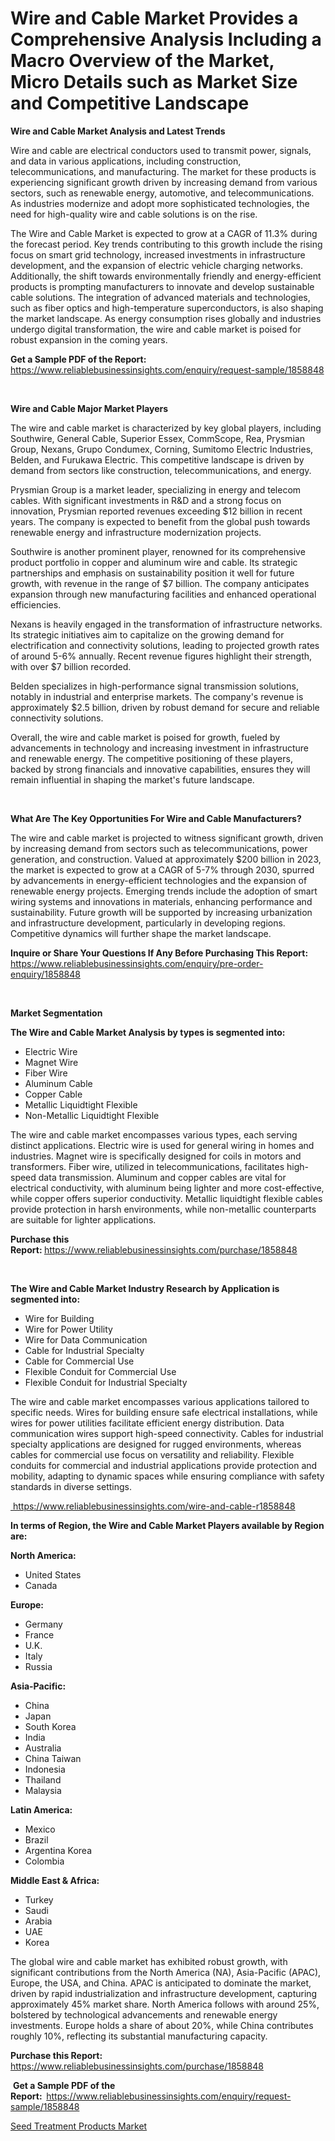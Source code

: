 <p><h1>Wire and Cable Market Provides a Comprehensive Analysis Including a Macro Overview of the Market, Micro Details such as Market Size and Competitive Landscape</h1></p><p><strong>Wire and Cable Market Analysis and Latest Trends</strong></p>
<p><p>Wire and cable are electrical conductors used to transmit power, signals, and data in various applications, including construction, telecommunications, and manufacturing. The market for these products is experiencing significant growth driven by increasing demand from various sectors, such as renewable energy, automotive, and telecommunications. As industries modernize and adopt more sophisticated technologies, the need for high-quality wire and cable solutions is on the rise.</p><p>The Wire and Cable Market is expected to grow at a CAGR of 11.3% during the forecast period. Key trends contributing to this growth include the rising focus on smart grid technology, increased investments in infrastructure development, and the expansion of electric vehicle charging networks. Additionally, the shift towards environmentally friendly and energy-efficient products is prompting manufacturers to innovate and develop sustainable cable solutions. The integration of advanced materials and technologies, such as fiber optics and high-temperature superconductors, is also shaping the market landscape. As energy consumption rises globally and industries undergo digital transformation, the wire and cable market is poised for robust expansion in the coming years.</p></p>
<p><strong>Get a Sample PDF of the Report:&nbsp;</strong> <a href="https://www.reliablebusinessinsights.com/enquiry/request-sample/1858848?utm_campaign=2242&utm_medium=2&utm_source=Github&utm_content=ia&utm_term=01042025&utm_id=wire-and-cable">https://www.reliablebusinessinsights.com/enquiry/request-sample/1858848</a></p>
<p>&nbsp;</p>
<p><strong>Wire and Cable Major Market Players</strong></p>
<p><p>The wire and cable market is characterized by key global players, including Southwire, General Cable, Superior Essex, CommScope, Rea, Prysmian Group, Nexans, Grupo Condumex, Corning, Sumitomo Electric Industries, Belden, and Furukawa Electric. This competitive landscape is driven by demand from sectors like construction, telecommunications, and energy.</p><p>Prysmian Group is a market leader, specializing in energy and telecom cables. With significant investments in R&D and a strong focus on innovation, Prysmian reported revenues exceeding $12 billion in recent years. The company is expected to benefit from the global push towards renewable energy and infrastructure modernization projects.</p><p>Southwire is another prominent player, renowned for its comprehensive product portfolio in copper and aluminum wire and cable. Its strategic partnerships and emphasis on sustainability position it well for future growth, with revenue in the range of $7 billion. The company anticipates expansion through new manufacturing facilities and enhanced operational efficiencies.</p><p>Nexans is heavily engaged in the transformation of infrastructure networks. Its strategic initiatives aim to capitalize on the growing demand for electrification and connectivity solutions, leading to projected growth rates of around 5-6% annually. Recent revenue figures highlight their strength, with over $7 billion recorded.</p><p>Belden specializes in high-performance signal transmission solutions, notably in industrial and enterprise markets. The company's revenue is approximately $2.5 billion, driven by robust demand for secure and reliable connectivity solutions.</p><p>Overall, the wire and cable market is poised for growth, fueled by advancements in technology and increasing investment in infrastructure and renewable energy. The competitive positioning of these players, backed by strong financials and innovative capabilities, ensures they will remain influential in shaping the market's future landscape.</p></p>
<p>&nbsp;</p>
<p><strong>What Are The Key Opportunities For Wire and Cable Manufacturers?</strong></p>
<p><p>The wire and cable market is projected to witness significant growth, driven by increasing demand from sectors such as telecommunications, power generation, and construction. Valued at approximately $200 billion in 2023, the market is expected to grow at a CAGR of 5-7% through 2030, spurred by advancements in energy-efficient technologies and the expansion of renewable energy projects. Emerging trends include the adoption of smart wiring systems and innovations in materials, enhancing performance and sustainability. Future growth will be supported by increasing urbanization and infrastructure development, particularly in developing regions. Competitive dynamics will further shape the market landscape.</p></p>
<p><strong>Inquire or Share Your Questions If Any Before Purchasing This Report:</strong> <a href="https://www.reliablebusinessinsights.com/enquiry/pre-order-enquiry/1858848?utm_campaign=2242&utm_medium=2&utm_source=Github&utm_content=ia&utm_term=01042025&utm_id=wire-and-cable">https://www.reliablebusinessinsights.com/enquiry/pre-order-enquiry/1858848</a></p>
<p>&nbsp;</p>
<p><strong>Market Segmentation</strong></p>
<p><strong>The Wire and Cable Market Analysis by types is segmented into:</strong></p>
<p><ul><li>Electric Wire</li><li>Magnet Wire</li><li>Fiber Wire</li><li>Aluminum Cable</li><li>Copper Cable</li><li>Metallic Liquidtight Flexible</li><li>Non-Metallic Liquidtight Flexible</li></ul></p>
<p><p>The wire and cable market encompasses various types, each serving distinct applications. Electric wire is used for general wiring in homes and industries. Magnet wire is specifically designed for coils in motors and transformers. Fiber wire, utilized in telecommunications, facilitates high-speed data transmission. Aluminum and copper cables are vital for electrical conductivity, with aluminum being lighter and more cost-effective, while copper offers superior conductivity. Metallic liquidtight flexible cables provide protection in harsh environments, while non-metallic counterparts are suitable for lighter applications.</p></p>
<p><strong>Purchase this Report:&nbsp;</strong><a href="https://www.reliablebusinessinsights.com/purchase/1858848?utm_campaign=2242&utm_medium=2&utm_source=Github&utm_content=ia&utm_term=01042025&utm_id=wire-and-cable">https://www.reliablebusinessinsights.com/purchase/1858848</a></p>
<p>&nbsp;</p>
<p><strong>The Wire and Cable Market Industry Research by Application is segmented into:</strong></p>
<p><ul><li>Wire for Building</li><li>Wire for Power Utility</li><li>Wire for Data Communication</li><li>Cable for Industrial Specialty</li><li>Cable for Commercial Use</li><li>Flexible Conduit for Commercial Use</li><li>Flexible Conduit for Industrial Specialty</li></ul></p>
<p><p>The wire and cable market encompasses various applications tailored to specific needs. Wires for building ensure safe electrical installations, while wires for power utilities facilitate efficient energy distribution. Data communication wires support high-speed connectivity. Cables for industrial specialty applications are designed for rugged environments, whereas cables for commercial use focus on versatility and reliability. Flexible conduits for commercial and industrial applications provide protection and mobility, adapting to dynamic spaces while ensuring compliance with safety standards in diverse settings.</p></p>
<p><a href="https://www.reliablebusinessinsights.com/wire-and-cable-r1858848?utm_campaign=2242&utm_medium=2&utm_source=Github&utm_content=ia&utm_term=01042025&utm_id=wire-and-cable">&nbsp;https://www.reliablebusinessinsights.com/wire-and-cable-r1858848</a></p>
<p><strong>In terms of Region, the Wire and Cable Market Players available by Region are:</strong></p>
<p>
    <p> <strong> North America: </strong>
        <ul>
            <li>United States</li>
            <li>Canada</li>
        </ul>
        </p> 
    <p> <strong> Europe: </strong>
        <ul>
            <li>Germany</li>
            <li>France</li>
            <li>U.K.</li>
            <li>Italy</li>
            <li>Russia</li>
        </ul>
        </p> 
    <p> <strong> Asia-Pacific: </strong>
        <ul>
            <li>China</li>
            <li>Japan</li>
            <li>South Korea</li>
            <li>India</li>
            <li>Australia</li>
            <li>China Taiwan</li>
            <li>Indonesia</li>
            <li>Thailand</li>
            <li>Malaysia</li>
        </ul>
        </p> 
    <p> <strong> Latin America: </strong>
        <ul>
            <li>Mexico</li>
            <li>Brazil</li>
            <li>Argentina Korea</li>
            <li>Colombia</li>
        </ul>
        </p> 
    <p> <strong> Middle East & Africa: </strong>
        <ul>
            <li>Turkey</li>
            <li>Saudi</li>
            <li>Arabia</li>
            <li>UAE</li>
            <li>Korea</li>
        </ul>
    </p>
    </p>
<p><p>The global wire and cable market has exhibited robust growth, with significant contributions from the North America (NA), Asia-Pacific (APAC), Europe, the USA, and China. APAC is anticipated to dominate the market, driven by rapid industrialization and infrastructure development, capturing approximately 45% market share. North America follows with around 25%, bolstered by technological advancements and renewable energy investments. Europe holds a share of about 20%, while China contributes roughly 10%, reflecting its substantial manufacturing capacity.</p></p>
<p><strong>Purchase this Report: </strong><a href="https://www.reliablebusinessinsights.com/purchase/1858848?utm_campaign=2242&utm_medium=2&utm_source=Github&utm_content=ia&utm_term=01042025&utm_id=wire-and-cable">https://www.reliablebusinessinsights.com/purchase/1858848</a></p>
<p>&nbsp;<strong>Get a Sample PDF of the Report:&nbsp;&nbsp;</strong><a href="https://www.reliablebusinessinsights.com/enquiry/request-sample/1858848?utm_campaign=2242&utm_medium=2&utm_source=Github&utm_content=ia&utm_term=01042025&utm_id=wire-and-cable">https://www.reliablebusinessinsights.com/enquiry/request-sample/1858848</a></p>
<p><strong></strong></p>
<p><p><a href="https://github.com/rosamariarocque98/Market-Research-Report-List-1/blob/main/seed-treatment-products-market.md?utm_campaign=2242&utm_medium=2&utm_source=Github&utm_content=ia&utm_term=01042025&utm_id=wire-and-cable">Seed Treatment Products Market</a></p></p>